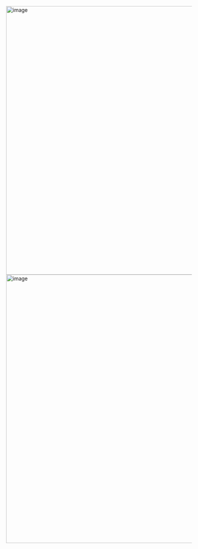  <img width="727" alt="image" src="C:\Users\mitta\OneDrive\Pictures\Screenshots\Screenshot 2023-09-24 115844.png">
 <img width="727" alt="image" src="C:\Users\mitta\OneDrive\Pictures\Screenshots\Screenshot 2023-09-24 115920.png"
 >

